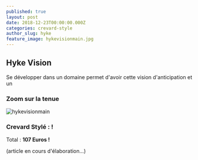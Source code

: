 ```yaml
---
published: true
layout: post
date: 2018-12-23T00:00:00.000Z
categories: crevard-style
author_slug: hyke
feature_image: hykevisionmain.jpg
---
```

## Hyke Vision

Se développer dans un domaine permet d'avoir cette vision d'anticipation et un 

### Zoom sur la tenue

![hykevisionmain]({{site.url}}/{{site.baseurl}}img/hykevisionmain.jpg)

### Crevard Stylé :  !

Total : **107 Euros !**

(article en cours d'élaboration...)
